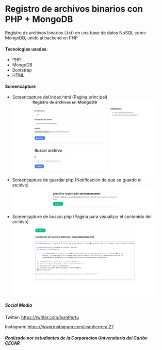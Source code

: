 # Registro de archivos binarios con PHP + MongoDB
Registro de archivos binarios (.txt) en una base de datos NoSQL como MongoDB, unido al backend en PHP

#### Tecnologias usadas:
- PHP
- MongoDB
- Bootstrap
- HTML

#### Screencapture

- Screencapture del index.html (Pagina principal)
![](docs/screencapture-index.png)
- Screencapture de guardar.php (Notificacion de que se guardo el archivo)
![](docs/screencapture-notificacion-de-guardado.png)
- Screencapture de buscar.php (Pagina para visualizar el contenido del archivo)
![](docs/screencapture-lectura-del-archivo.PNG)

##### Social Media

Twitter: <https://twitter.com/IvanPertu>

Instagram: <https://www.instagram.com/ivanherrera.27>

##### Realizado por estudiantes de la Corporacion Universitaria del Caribe CECAR




